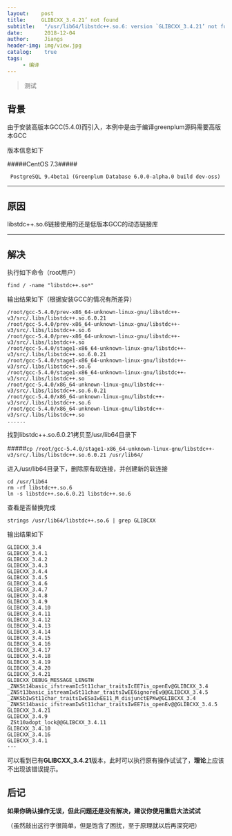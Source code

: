 ```yaml
---
layout:    post
title:     GLIBCXX_3.4.21’ not found   
subtitle:   "/usr/lib64/libstdc++.so.6: version `GLIBCXX_3.4.21’ not found"   
date:       2018-12-04
author:     Jiangs
header-img: img/view.jpg
catalog:    true
tags:
     - 编译
---
```


> 测试

## 背景

由于安装高版本GCC(5.4.0)而引入，本例中是由于编译greenplum源码需要高版本GCC
    
版本信息如下

#####CentOS 7.3#####

` PostgreSQL 9.4beta1 (Greenplum Database 6.0.0-alpha.0 build dev-oss)`

---

## 原因

libstdc++.so.6链接使用的还是低版本GCC的动态链接库

---

## 解决

执行如下命令（root用户）
    
`find / -name "libstdc++.so*"`
    
输出结果如下（根据安装GCC的情况有所差异）

    /root/gcc-5.4.0/prev-x86_64-unknown-linux-gnu/libstdc++-v3/src/.libs/libstdc++.so.6.0.21
    /root/gcc-5.4.0/prev-x86_64-unknown-linux-gnu/libstdc++-v3/src/.libs/libstdc++.so.6
    /root/gcc-5.4.0/prev-x86_64-unknown-linux-gnu/libstdc++-v3/src/.libs/libstdc++.so
    /root/gcc-5.4.0/stage1-x86_64-unknown-linux-gnu/libstdc++-v3/src/.libs/libstdc++.so.6.0.21
    /root/gcc-5.4.0/stage1-x86_64-unknown-linux-gnu/libstdc++-v3/src/.libs/libstdc++.so.6
    /root/gcc-5.4.0/stage1-x86_64-unknown-linux-gnu/libstdc++-v3/src/.libs/libstdc++.so
    /root/gcc-5.4.0/x86_64-unknown-linux-gnu/libstdc++-v3/src/.libs/libstdc++.so.6.0.21
    /root/gcc-5.4.0/x86_64-unknown-linux-gnu/libstdc++-v3/src/.libs/libstdc++.so.6
    /root/gcc-5.4.0/x86_64-unknown-linux-gnu/libstdc++-v3/src/.libs/libstdc++.so
    ...... 

找到libstdc++.so.6.0.21拷贝至/usr/lib64目录下

#####`cp /root/gcc-5.4.0/stage1-x86_64-unknown-linux-gnu/libstdc++-v3/src/.libs/libstdc++.so.6.0.21 /usr/lib64/`

进入/usr/lib64目录下，删除原有软连接，并创建新的软连接

    cd /usr/lib64
	rm -rf libstdc++.so.6
	ln -s libstdc++.so.6.0.21 libstdc++.so.6

查看是否替换完成
    
    strings /usr/lib64/libstdc++.so.6 | grep GLIBCXX
输出结果如下
    
    GLIBCXX_3.4
    GLIBCXX_3.4.1
    GLIBCXX_3.4.2
    GLIBCXX_3.4.3
    GLIBCXX_3.4.4
    GLIBCXX_3.4.5
    GLIBCXX_3.4.6
    GLIBCXX_3.4.7
    GLIBCXX_3.4.8
	GLIBCXX_3.4.9
	GLIBCXX_3.4.10
	GLIBCXX_3.4.11
	GLIBCXX_3.4.12
	GLIBCXX_3.4.13
	GLIBCXX_3.4.14
	GLIBCXX_3.4.15
	GLIBCXX_3.4.16
	GLIBCXX_3.4.17
	GLIBCXX_3.4.18
	GLIBCXX_3.4.19
	GLIBCXX_3.4.20
	GLIBCXX_3.4.21
	GLIBCXX_DEBUG_MESSAGE_LENGTH
	_ZNKSt14basic_ifstreamIcSt11char_traitsIcEE7is_openEv@GLIBCXX_3.4
	_ZNSt13basic_istreamIwSt11char_traitsIwEE6ignoreEv@@GLIBCXX_3.4.5
	_ZNKSbIwSt11char_traitsIwESaIwEE11_M_disjunctEPKw@GLIBCXX_3.4
	_ZNKSt14basic_ifstreamIwSt11char_traitsIwEE7is_openEv@@GLIBCXX_3.4.5
	GLIBCXX_3.4.21
	GLIBCXX_3.4.9
	_ZSt10adopt_lock@@GLIBCXX_3.4.11
	GLIBCXX_3.4.10
	GLIBCXX_3.4.16
	GLIBCXX_3.4.1
    ···
可以看到已有**GLIBCXX_3.4.21**版本，此时可以执行原有操作试试了，**理论**上应该不出现该错误提示。

## 后记

**如果你确认操作无误，但此问题还是没有解决，建议你使用重启大法试试**

（虽然敲出这行字很简单，但是饱含了困扰，至于原理就以后再深究吧）






